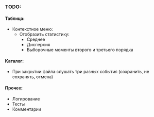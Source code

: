 ### TODO:
#### Таблица:
* Контекстное меню:
  * Отобразить статистику:
    * Среднее
    * Дисперсия
    * Выборочные моменты второго и третьего порядка

#### Каталог:
* При закрытии файла слушать три разных события (сохранить, не сохранять, отмена)

#### Прочее:
* Логирование
* Тесты
* Комментарии
